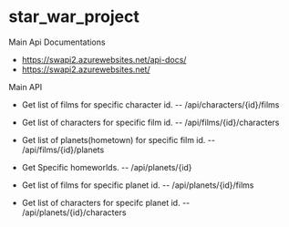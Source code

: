 # star_war_project

Main Api Documentations
- https://swapi2.azurewebsites.net/api-docs/
- https://swapi2.azurewebsites.net/


Main API
- Get list of films for specific character id. 
-- /api/characters/{id}/films

- Get list of characters for specific film id.
-- /api/films/{id}/characters

- Get list of planets(hometown) for specific film id.
-- /api/films/{id}/planets

- Get Specific homeworlds.
-- /api/planets/{id}

- Get list of films for specific planet id.
-- /api/planets/{id}/films

- Get list of characters for specifc planet id.
-- /api/planets/{id}/characters
